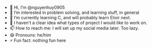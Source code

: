 - 👋 Hi, I’m @nguyenhuy0905
- 👀 I’m interested in problem solving, and learning stuff, in general
- 🌱 I’m currently learning C, and will probably learn Elixir next.
- 💞️ I haven't a clear idea what types of project I would like to work on. 
- 📫 How to reach me: I will set up my social media later. Too lazy.
- 😄 Pronouns: he/him
- ⚡ Fun fact: nothing fun here

<!---
nguyenhuy0905/nguyenhuy0905 is a ✨ special ✨ repository because its `README.md` (this file) appears on your GitHub profile.
You can click the Preview link to take a look at your changes.
--->

